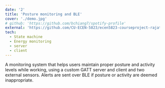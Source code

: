 ```yaml
---
date: '2'
title: 'Posture monitoring and BLE'
cover: './demo.jpg'
# github: 'https://github.com/bchiang7/spotify-profile'
external: 'https://github.com/CU-ECEN-5823/ecen5823-courseproject-rajatchaple'
tech:
  - State machine
  - Energy monitoring
  - server
  - client
---
```


A monitoring system that helps users maintain proper posture and activity levels while working, using a custom GATT server and client and two external sensors. Alerts are sent over BLE if posture or activity are deemed inappropriate.

